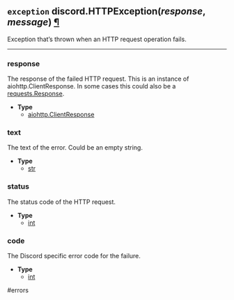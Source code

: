## `exception` discord.**HTTPException**(_response_, _message_) [¶](https://discordpy.readthedocs.io/en/stable/api.html#discord.HTTPException)

Exception that’s thrown when an HTTP request operation fails.

***

### **response**

The response of the failed HTTP request. This is an instance of aiohttp.ClientResponse. In some cases this could also be a [requests.Response](http://docs.python-requests.org/en/latest/api/#requests.Response).

- **Type**
	-  [aiohttp.ClientResponse](https://docs.aiohttp.org/en/stable/client_reference.html#aiohttp.ClientResponse)

### **text**

The text of the error. Could be an empty string.

- **Type**
	- [str](https://docs.python.org/3/library/stdtypes.html#str)

### **status**

The status code of the HTTP request.

- **Type**
	- [int](https://docs.python.org/3/library/functions.html#int)

### **code**

The Discord specific error code for the failure.

- **Type**
	- [int](https://docs.python.org/3/library/functions.html#int)


#errors 